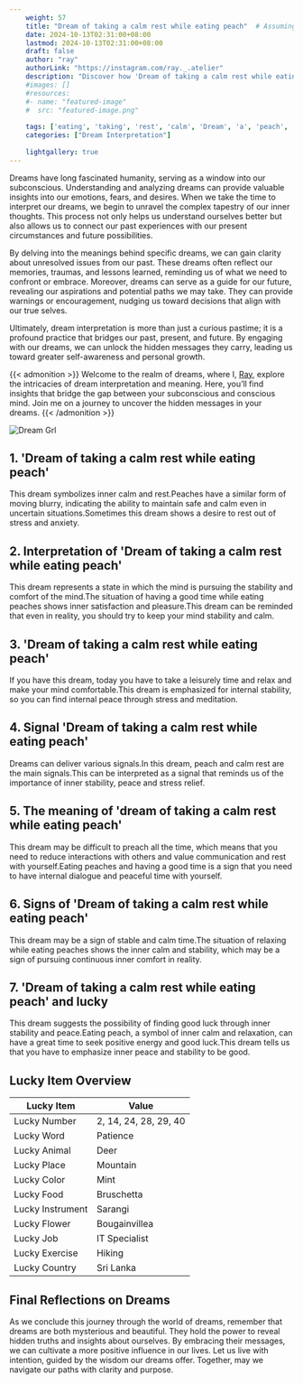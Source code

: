 ```yaml
---
    weight: 57
    title: "Dream of taking a calm rest while eating peach"  # Assuming 'title' column exists
    date: 2024-10-13T02:31:00+08:00
    lastmod: 2024-10-13T02:31:00+08:00
    draft: false
    author: "ray"
    authorLink: "https://instagram.com/ray._.atelier"
    description: "Discover how 'Dream of taking a calm rest while eating peach' can interpret your future and uncover its significant meanings in your life."
    #images: []
    #resources:
    #- name: "featured-image"
    #  src: "featured-image.png"
    
    tags: ['eating', 'taking', 'rest', 'calm', 'Dream', 'a', 'peach', 'of', 'while']
    categories: ["Dream Interpretation"]
    
    lightgallery: true
---
```

    
Dreams have long fascinated humanity, serving as a window into our subconscious. Understanding and analyzing dreams can provide valuable insights into our emotions, fears, and desires. When we take the time to interpret our dreams, we begin to unravel the complex tapestry of our inner thoughts. This process not only helps us understand ourselves better but also allows us to connect our past experiences with our present circumstances and future possibilities.

By delving into the meanings behind specific dreams, we can gain clarity about unresolved issues from our past. These dreams often reflect our memories, traumas, and lessons learned, reminding us of what we need to confront or embrace. Moreover, dreams can serve as a guide for our future, revealing our aspirations and potential paths we may take. They can provide warnings or encouragement, nudging us toward decisions that align with our true selves.

Ultimately, dream interpretation is more than just a curious pastime; it is a profound practice that bridges our past, present, and future. By engaging with our dreams, we can unlock the hidden messages they carry, leading us toward greater self-awareness and personal growth.

{{< admonition >}}
Welcome to the realm of dreams, where I, [Ray](https://instagram.com/ray._.atelier), explore the intricacies of dream interpretation and meaning. Here, you’ll find insights that bridge the gap between your subconscious and conscious mind. Join me on a journey to uncover the hidden messages in your dreams.
{{< /admonition >}}

![Dream Grl](https://cdn.pixabay.com/photo/2017/11/02/03/35/gothic-2910057_1280.jpg "Dream Grl")

## 1. 'Dream of taking a calm rest while eating peach'
This dream symbolizes inner calm and rest.Peaches have a similar form of moving blurry, indicating the ability to maintain safe and calm even in uncertain situations.Sometimes this dream shows a desire to rest out of stress and anxiety.

## 2. Interpretation of 'Dream of taking a calm rest while eating peach'
This dream represents a state in which the mind is pursuing the stability and comfort of the mind.The situation of having a good time while eating peaches shows inner satisfaction and pleasure.This dream can be reminded that even in reality, you should try to keep your mind stability and calm.

## 3. 'Dream of taking a calm rest while eating peach'
If you have this dream, today you have to take a leisurely time and relax and make your mind comfortable.This dream is emphasized for internal stability, so you can find internal peace through stress and meditation.

## 4. Signal 'Dream of taking a calm rest while eating peach'
Dreams can deliver various signals.In this dream, peach and calm rest are the main signals.This can be interpreted as a signal that reminds us of the importance of inner stability, peace and stress relief.

## 5. The meaning of 'dream of taking a calm rest while eating peach'
This dream may be difficult to preach all the time, which means that you need to reduce interactions with others and value communication and rest with yourself.Eating peaches and having a good time is a sign that you need to have internal dialogue and peaceful time with yourself.

## 6. Signs of 'Dream of taking a calm rest while eating peach'
This dream may be a sign of stable and calm time.The situation of relaxing while eating peaches shows the inner calm and stability, which may be a sign of pursuing continuous inner comfort in reality.

## 7. 'Dream of taking a calm rest while eating peach' and lucky
This dream suggests the possibility of finding good luck through inner stability and peace.Eating peach, a symbol of inner calm and relaxation, can have a great time to seek positive energy and good luck.This dream tells us that you have to emphasize inner peace and stability to be good.

## Lucky Item Overview
| Lucky Item          | Value              |
|---------------|--------------------|
| Lucky Number        | 2, 14, 24, 28, 29, 40  |
| Lucky Word          | Patience |
| Lucky Animal        | Deer |
| Lucky Place         | Mountain     |
| Lucky Color         | Mint     |
| Lucky Food          | Bruschetta      |
| Lucky Instrument    | Sarangi |
| Lucky Flower        | Bougainvillea    |
| Lucky Job           | IT Specialist       |
| Lucky Exercise      | Hiking  |
| Lucky Country       | Sri Lanka    |


##  Final Reflections on Dreams

As we conclude this journey through the world of dreams, remember that dreams are both mysterious and beautiful. They hold the power to reveal hidden truths and insights about ourselves. By embracing their messages, we can cultivate a more positive influence in our lives. Let us live with intention, guided by the wisdom our dreams offer. Together, may we navigate our paths with clarity and purpose.

